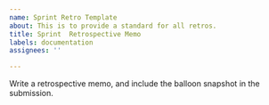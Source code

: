 ```yaml
---
name: Sprint Retro Template
about: This is to provide a standard for all retros.
title: Sprint  Retrospective Memo
labels: documentation
assignees: ''

---
```


Write a retrospective memo, and include the balloon snapshot in the submission.
